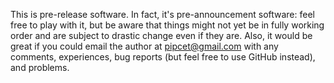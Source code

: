 This is pre-release software. In fact, it's pre-announcement software: feel free to play with it, but be aware that things might not yet be in fully working order and are subject to drastic change even if they are. Also, it would be great if you could email the author at pipcet@gmail.com with any comments, experiences, bug reports (but feel free to use GitHub instead), and problems.
